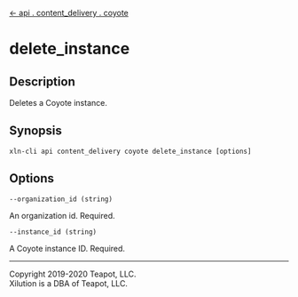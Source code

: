 [<- api . content_delivery . coyote](index.md)

# delete_instance

## Description

Deletes a Coyote instance.

## Synopsis

```
xln-cli api content_delivery coyote delete_instance [options]
```

## Options

`--organization_id (string)`

An organization id. Required.

`--instance_id (string)`

A Coyote instance ID. Required.

---
Copyright 2019-2020 Teapot, LLC.  
Xilution is a DBA of Teapot, LLC.
